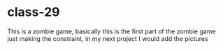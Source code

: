 # class-29
This is a zombie game, basically this is the first part of the zombie game just making the constraint, in my next project I would add the pictures 
